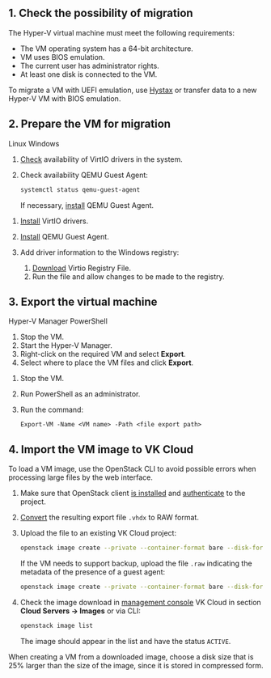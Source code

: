 ## 1. Check the possibility of migration

The Hyper-V virtual machine must meet the following requirements:

- The VM operating system has a 64-bit architecture.
- VM uses BIOS emulation.
- The current user has administrator rights.
- At least one disk is connected to the VM.

<info>

To migrate a VM with UEFI emulation, use [Hystax](../migrate-hystax-mr) or transfer data to a new Hyper-V VM with BIOS emulation.

</info>

## 2. Prepare the VM for migration

<tabs>
<tablist>
<tab>Linux</tab>
<tab>Windows</tab>
</tablist>
<tabpanel>

1. [Check](https://www.tencentcloud.com/document/product/213/9929) availability of VirtIO drivers in the system.
2. Check availability QEMU Guest Agent:

   ```bash
   systemctl status qemu-guest-agent
   ```

   If necessary, [install](https://pve.proxmox.com/wiki/Qemu-guest-agent) QEMU Guest Agent.

</tabpanel>
<tabpanel>

1. [Install](https://github.com/virtio-win/virtio-win-pkg-scripts/blob/master/README.md) VirtIO drivers.
2. [Install](https://pve.proxmox.com/wiki/Qemu-guest-agent) QEMU Guest Agent.
3. Add driver information to the Windows registry:

   1. [Download](http://migration.platform9.com.s3-us-west-1.amazonaws.com/virtio.reg) Virtio Registry File.
   2. Run the file and allow changes to be made to the registry.

</tabpanel>
</tabs>

## 3. Export the virtual machine

<tabs>
<tablist>
<tab>Hyper-V Manager</tab>
<tab>PowerShell</tab>
</tablist>
<tabpanel>

1. Stop the VM.
2. Start the Hyper-V Manager.
3. Right-click on the required VM and select **Export**.
4. Select where to place the VM files and click **Export**.

</tabpanel>
<tabpanel>

1. Stop the VM.
2. Run PowerShell as an administrator.
3. Run the command:

   ```shell
   Export-VM -Name <VM name> -Path <file export path>
   ```

</tabpanel>
</tabs>

## 4. Import the VM image to VK Cloud

To load a VM image, use the OpenStack CLI to avoid possible errors when processing large files by the web interface.

1. Make sure that OpenStack client [is installed](/en/tools-for-using-services/cli/openstack-cli#1_install_the_openstack_client) and [authenticate](/en/tools-for-using-services/cli/openstack-cli#3_complete_authentication) to the project.
2. [Convert](/en/computing/iaas/how-to-guides/packer#1_convert_image_to_raw_format) the resulting export file `.vhdx` to RAW format.
3. Upload the file to an existing VK Cloud project:

   ```bash
   openstack image create --private --container-format bare --disk-format raw --property store=s3 --file <file_path.raw> <image name>
   ```

   If the VM needs to support backup, upload the file `.raw` indicating the metadata of the presence of a guest agent:

   ```bash
   openstack image create --private --container-format bare --disk-format raw --file <file_path.raw> --property hw_qemu_guest_agent=yes --property store=s3 --property os_require_quiesce=yes <image name>
   ```

4. Check the image download in [management console](https://msk.cloud.vk.com/app/en/) VK Cloud in section **Cloud Servers → Images** or via CLI:

   ```bash
   openstack image list
   ```

   The image should appear in the list and have the status `ACTIVE`.

<warn>

When creating a VM from a downloaded image, choose a disk size that is 25% larger than the size of the image, since it is stored in compressed form.

</warn>
